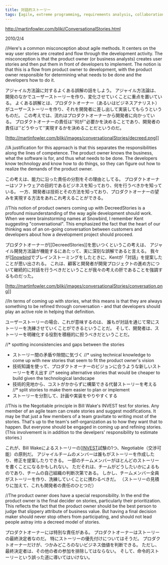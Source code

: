 ```yaml
---
title: 対話的ストーリー
tags: [agile, extreme programming, requirements analysis, collaboration]
---
```


http://martinfowler.com/bliki/ConversationalStories.html

2010/2/4

//Here's a common misconception about agile methods. It centers on the way user stories are created and flow through the development activity. The misconception is that the product owner (or business analysts) creates user stories and then put them in front of developers to implement. The notion is that this is a flow from product owner to development, with the product owner responsible for determining what needs to be done and the developers how to do it.

アジャイル方法論に対するよくある誤解の話をしよう。
アジャイル方法論は、開発のなかでユーザーストーリーを作り、変化させていくことに重点を置いている。
よくある誤解とは、プロダクトオーナー（あるいはビジネスアナリスト）がユーザーストーリーを作り、それを開発者に差し出して実装してもらうというものだ。
この考えでは、流れはプロダクトオーナーから開発者に向かっている。
プロダクトオーナーの責任は''何が''必要かを決めることであり、開発者の責任は''どうやって''実現するかを決めることだというのだ。

[http://martinfowler.com/bliki/images/conversationalStories/decreed.png]]

//A justification for this approach is that this separates the responsibilities along the lines of competence. The product owner knows the business, what the software is for, and thus what needs to be done. The developers know technology and know how to do things, so they can figure out how to realize the demands of the product owner.

この考えは、能力に沿った責任の分割をその理由としてる。
プロダクトオーナーはソフトウェアの目的であるビジネスを知っており、何を行うべきかを知っている。
一方、開発者は技術とその方法を知っており、プロダクトオーナーの望みを実現する方法をあれこれ考えることができる。

//This notion of product owners coming up with DecreedStories is a profound misunderstanding of the way agile development should work. When we were brainstorming names at Snowbird, I remember Kent suggesting "conversational". This emphasized the fact that the heart of our thinking was of an on-going conversation between customers and developers about how a development project should proceed.

プロダクトオーナーが[[DecreedStories]]を思いつくというこの考えは、
アジャイル開発方法論が機能するにあたって、実に深刻な誤解であると言える。
我々が[[Snowbird](http://martinfowler.com/articles/agileStory.html)でブレインストーミングをしたときに、Kentが「対話」を提案したことが思い出される。
これは、顧客と開発者が開発プロジェクトの進め方について継続的に対話を行うべきだということが我々の考えの肝であることを強調するものだった。

[http://martinfowler.com/bliki/images/conversationalStories/conversation.png]]

//In terms of coming up with stories, what this means is that they are always something to be refined through conversation - and that developers should play an active role in helping that definition.

ユーザーストーリーの場合、これが意味するのは、
誰もが対話を通じて常にストーリーを洗練させていくことができるということだ。
そして、開発者は、ストーリーを明確化する役割を積極的に担うべきだということだ。

//* spotting inconsistencies and gaps between the stories
* ストーリー間の矛盾や隙間に気づく
//* using technical knowledge to come up with new stories that seem to fit the product owner's vision
* 技術知識を使って、プロダクトオーナーのビジョンに合うような新しいストーリーを考え出す
//* seeing alternative stories that would be cheaper to build given the technological landscape
* 技術的見地から、コストがかからずに構築できる代替ストーリーを考える
//* split stories to make them easier to plan or implement
* ストーリーを分割して、計画や実装をやりやすくする

//This is the Negotiable principle in Bill Wake's INVEST test for stories. Any member of an agile team can create stories and suggest modifications. It may be that just a few members of a team gravitate to writing most of the stories. That's up to the team's self-organization as to how they want that to happen. But everyone should be engaged in coming up and refining stories. (This involvement is in addition to the develpers' responsibility to estimate stories.)

これが、Bill Wakeによるストーリーの[[INVEST](http://xp123.com/xplor/xp0308)試験の1つ、Negotiable（交渉可能）の原則だ。
アジャイルチームのメンバーは誰もがストーリーを作成したり、修正を提案したりできる。
一部のチームメンバーがほとんどのストーリーを書くことになるかもしれない。
ただそれは、チームがどうしたいかによるものであり、チームの自己組織の判断次第である。
しかし、チームメンバー全員がストーリーを作り、洗練していくことに携わるべきだ。
（ストーリーの見積りに加えて、これも開発者の責任のひとつだ）

//The product owner does have a special responsibility. In the end the product owner is the final decider on stories, particularly their prioritization. This reflects the fact that the product owner should be the best person to judge that slippery attribute of business value. But having a final decision maker should never stop others from participating, and should not lead people astray into a decreed model of stories.

プロダクトオーナーには特別な責任がある。
プロダクトオーナーはストーリーの最終決定者なのだ。
特にストーリーの優先付けについてはそうだ。
プロダクトオーナーだけが、つかみどころのないビジネス価値を判断できる。
ただし、最終決定者は、その他の者の参加を排除してはならない。
そして、命令的ストーリーという誤った道に導いてはいけない。
